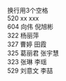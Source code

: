 换行用3个空格   
520 xx xxx   
604 向伟 倪旭彬   
322 杨丽萍   
327 曹婷 田霞   
325 葛丽君 张宇慧   
323 张琳 李瑶   
529 刘意文 李喆
